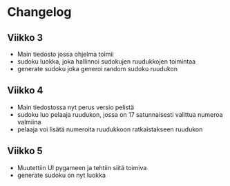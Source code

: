 # Changelog

## Viikko 3

- Main tiedosto jossa ohjelma toimii
- sudoku luokka, joka hallinnoi sudokujen ruudukkojen toimintaa
- generate sudoku joka generoi random sudoku ruudukon

## Viikko 4

- Main tiedostossa nyt perus versio pelistä
- sudoku luo pelaaja ruudukon, jossa on 17 satunnaisesti valittua numeroa valmiina
- pelaaja voi lisätä numeroita ruudukkoon ratkaistakseen ruudukon

## Viikko 5

- Muutettiin UI pygameen ja tehtiin siitä toimiva
- generate sudoku on nyt luokka
